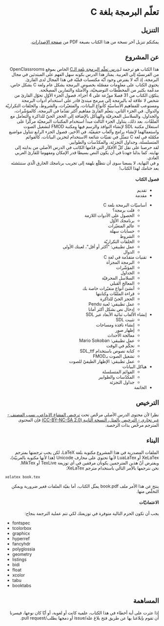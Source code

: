 # <div dir='rtl'>تعلّم البرمجة بلغة C</div>

<div dir='rtl'>

## <div dir='rtl'>التنزيل</div>

يمكنكم تنزيل آخر نسخة من هذا الكتاب بصيغة PDF من <a href="https://github.com/Hamza5/Learn-to-program-with-C_AR/releases/latest">صفحة الإصدارات</a>.

</div>

## <div dir='rtl'>عن المشروع</div>


<div dir='rtl'>
<div>
هذا الكتاب هو ترجمة لـ<a href='https://openclassrooms.com/courses/apprenez-a-programmer-en-c'>درس تعلّم البرمجة بلغة الـC</a>
الخاص بموقع OpenClassrooms من الفرنسيّة إلى العربية. يمتاز هذا الدرس بكونه سهل الفهم على المبتدئين في مجال البرمجة، إذ أنّه لا يفترض وجود أيّة مكتسبات قبليّة في هذا المجال لدى القارئ.
</div>

<div>
يحتوي الكتاب على معلومات مفصّلة بخصوص البرمجة بشكل عام ولغة C بشكل خاص، مدعّمة بكثير من المخطّطات التوضيحيّة، والأمثلة والتمارين المصحّحة.
</div>

<div>
يتكوّن الكتاب من 31 فصلا موزّعة على 4 أجزاء. فصول الجزء الأوّل تحوّل القارئ من شخص لا علاقة له بالبرمجة إلى مبرمج مبتدئ قادر على استخدام أدوات البرمجة ومستوعب للمفاهيم الأساسيّة كأنواع البيانات، والمتغيّرات، والشروط، والحلقات التكراريّة والدوال. في الجزء الثاني، يتعلّم القارئ مفاهيم أكثر تقدّما في البرمجة، كالمؤشّرات، والجداول، والسلاسل المحرفيّة والهياكل بالإضافة إلى الحجز الحيّ للذاكرة والتعامل مع الملفّات. بعد ذلك، يتناول الجزء الثالث مبدأ استخدام المكتبات البرمجيّة مركّزا على استغلال مكتبة SDL لإنشاء النوافذ والرسم فيها ومكتبة FMOD لتشغيل الصوت واستعمالهما لإنشاء برامج وألعاب حقيقيّة. في الأخير، فصول الجزء الرابع تتناول مواضيع مكمّلة في لغة C تتمثّل في تقنيّات شائعة الاستخدام لتخزين البيانات، كالقوائم المتسلسلة، وجداول التجزئة، والمكدّسات والطوابير.
</div>

<div>
لقد حرصنا على نقل كلّ الأفكار التي قدّمها الكاتب في الدرس الأصلي من بدايته إلى نهايته. كما بذلنا جهدنا في أن يكون النص بسيطا قدر الإمكان ومفهوما للقارئ العربي العادي.
</div>

<div>
و في النهاية، لا يسعنا سوى أن نتطلّع بلهفة إلى تجريب برنامجك الخارق الّذي ستنئشئه بعد ختامك لهذا الكتاب!
</div>
</div>


#### <div dir='rtl'>فصول الكتاب</div>

<div dir='rtl'>
<ul >
<li>تقديم</li>
<li>مقدمة</li>
</ul>
<ul>
<li>أساسيّات البرمحة بلغة C
<ul>
<li>قلت برمجة؟</li>
<li>الحصول على الأدوات اللازمة</li>
<li>برنامجك الأوّل</li>
<li>عالم المتغيّرات</li>
<li>حسابات سهلة</li>
<li>الشروط</li>
<li>الحلقات التكراريّة</li>
<li>عمل تطبيقي: "أكثر أو أقل"، لعبتك الأولى</li>
<li>الدوال</li>
</ul>
</li>
<li>تقنيات متقدّمة في لغة C
<ul>
<li>البرمجة المجزأة</li>
<li>المؤشّرات</li>
<li>الجداول</li>
<li>السلاسل المحرفيّة</li>
<li>المعالج القبلي</li>
<li>أنشئ أنواع متغيّرات خاصة بك</li>
<li>قراءة الملفّات وكتابتها</li>
<li>الحجز الحيّ للذاكرة</li>
<li>عمل تطبيقي: لعبة Pendu</li>
<li>إدخال نص بشكل أكثر أمانا</li>
</ul>
</li>
<li>إنشاء الألعاب ثنائية الأبعاد عبر SDL
<ul>
<li>تثبيت SDL</li>
<li>إنشاء نافذة ومساحات</li>
<li>إظهار صور</li>
<li>معالجة الأحداث</li>
<li>عمل تطبيقي: Mario Sokoban</li>
<li>تحكّم في الوقت</li>
<li>كتابة نصوص باستخدام SDL_ttf</li>
<li>تشغيل الصوت بـFMOD</li>
<li>عمل تطبيقي: الإظهار الطيفيّ للصوت</li>
</ul>
</li>
<li>هياكل البيانات
<ul>
<li>القوائم المتسلسلة</li>
<li>المكدّسات والطوابير</li>
<li>جداول التجزئة</li>
</ul>
</li>
<li>الخاتمة</li>
</ul>


</div>

## <div dir='rtl'>الترخيص</div>

<div dir='rtl'>
نظرا لأن محتوى الدرس الأصلي مرخّص تحت
<a href='https://creativecommons.org/licenses/by-nc-sa/2.0/'>ترخيص المشاع الإبداعي، نسب المصنف - غير تجاري - الترخيص بالمثل، النسخة الثانية (CC-BY-NC-SA 2.0)</a>
فإن المحتوى المترجم مرخّص بذات الرخصة.
</div>

## <div dir='rtl'>البناء</div>

<div dir='rtl'>
الملفات المصدرية في هذا المشروع مكتوبة بلغة LaTeX، لكن يجب ترجمتها بمترجم XeLaTex أو LuaLaTex لأنها تحتوي على محارف Unicode (هذا لأنها مكتوبة بالعربيّة)، ويفترض أنّ هذين المترجمين يكونان مرفقين في أي توزيعة TexLive أو MikTex.
<br>
نحن نترجمها بالأمر التالي باستخدام مترجم XeLaTex:
</div>

    xelatex book.tex

<div dir='rtl'>
ينتج عن هذا الأمر ملف book.pdf يمثّل الكتاب، أما بقيّة الملفات فغير ضرورية ويمكن التخلّص منها.
</div>

#### <div dir='rtl'>الاعتماديّات</div>

<div dir='rtl'>يجب أن تكون الحزم التالية متوفرة في توزيعتك لكي تتم عملية الترجمة بنجاح:</div>

* fontspec
* tcolorbox
* graphicx
* hyperref
* fancyhdr
* polyglossia
* geometry
* listings
* bidi
* float
* xcolor
* tabu
* booktabs

## <div dir='rtl'>المساهمة</div>

<div dir='rtl'>
إذا عثرت على أية أخطاء في هذا الكتاب، علمية كانت أو لغوية، أو أيّا كان نوعها، فيسرنا أن تقوم بإبلاغنا بها عن طريق فتح بلاغ علة/issue أو دمجها بطلب/pull request.
</div>
